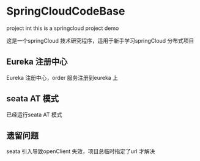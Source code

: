 # SpringCloudCodeBase
project int
this is a springcloud  project demo 

这是一个springCloud 技术研究程序，适用于新手学习springCloud 分布式项目

## Eureka 注册中心

Eureka 注册中心，order 服务注册到eureka 上


## seata AT 模式

已经运行seata AT 模式

## 遗留问题

seata 引入导致openClient 失效，项目总临时指定了url 才解决


